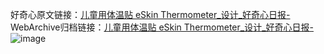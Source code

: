好奇心原文链接：[儿童用体温贴 eSkin Thermometer_设计_好奇心日报-](https://www.qdaily.com/articles/5417.html)
WebArchive归档链接：[儿童用体温贴 eSkin Thermometer_设计_好奇心日报-](http://web.archive.org/web/20190623164738/https://www.qdaily.com/articles/5417.html)
![image](http://ww3.sinaimg.cn/large/007d5XDply1g3wh5rejzgj30u02r67au)